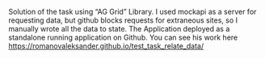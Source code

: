 Solution of the task using “AG	Grid” Library.
I used mockapi as a server for requesting data, but github blocks requests for extraneous sites, so I manually wrote all the data to state.
The	Application deployed as	a	standalone	running	application	on	Github.
You can see his work here https://romanovaleksander.github.io/test_task_relate_data/
